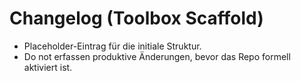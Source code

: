 # Changelog (Toolbox Scaffold)

- Placeholder-Eintrag für die initiale Struktur.
- Do not erfassen produktive Änderungen, bevor das Repo formell aktiviert ist.
